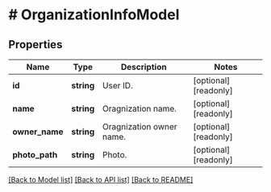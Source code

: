 # # OrganizationInfoModel

## Properties

Name | Type | Description | Notes
------------ | ------------- | ------------- | -------------
**id** | **string** | User ID. | [optional] [readonly]
**name** | **string** | Oragnization name. | [optional] [readonly]
**owner_name** | **string** | Oragnization owner name. | [optional] [readonly]
**photo_path** | **string** | Photo. | [optional] [readonly]

[[Back to Model list]](../../README.md#models) [[Back to API list]](../../README.md#endpoints) [[Back to README]](../../README.md)
